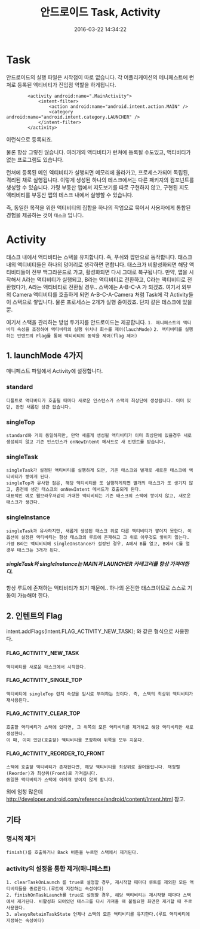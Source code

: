 ﻿---
layout: post
title:  "안드로이드 Task, Activity"
date:   2016-03-22 14:34:22
categories: archieve
comments: true
---

# Task

안드로이드의 실행 파일은 시작점이 따로 없습니다.
각 어플리케이션의 메니페스트에 런쳐로 등록된 엑티비티가 진입점 역할을 하게됩니다.
```
        <activity android:name=".MainActivity">
            <intent-filter>
                <action android:name="android.intent.action.MAIN" />
                <category android:name="android.intent.category.LAUNCHER" />
            </intent-filter>
        </activity>
```
이런식으로 등록되죠.

물론 항상 그렇진 않습니다. 여러개의 액티비티가 런쳐에 등록될 수도있고, 액티비티가 없는 프로그램도 있습니다.


런쳐에 등록된 메인 엑티비티가 실행되면 메모리에 올라가고, 프로세스가되어 독립된, 격리된 채로 실행됩니다.
이렇게 생성된 하나의 테스크에서는 다른 패키지의 컴포넌트를 생성할 수 있습니다.
가령 부동산 앱에서 지도보기를 따로 구현하지 않고, 구현된 지도 액티비티를 부동산 앱의 테스크 내에서 실행할 수 있습니다.

즉, 동일한 목적을 위한 액티비티의 집합을 하나의 작업으로 묶어서 사용자에게 통합된 경험을 제공하는 것이 `태스크` 입니다.

# Activity

태스크 내에서 액티비티는 스택을 유지합니다. 즉, 푸쉬와 팝만으로 동작합니다.
태스크 내의 액티비티들은 하나의 덩어리로 생각하면 편합니다.
태스크가 비활성화되면 해당 액티비티들이 전부 백그라운드로 가고, 활성화되면 다시 그대로 복구됩니다.
만약, 앱을 시작해서 A라는 액티비티가 실행되고, B라는 액티비티로 전환하고, C라는 액티비티로 전환했다가, A라는 액티비티로 전환될 경우..
스택에는 A-B-C-A 가 되겠죠.
여기서 외부의 Camera 액티비티를 호출하게 되면
A-B-C-A-Camera
처럼 Task에 각 Activity들이 스택으로 쌓입니다. 물론 프로세스는 2개가 실행 중이겠죠. 단지 같은 테스크에 있을 뿐.

여기서 스택을 관리하는 방법 두가지를 안드로이드는 제공합니다.
`1. 매니페스트의 액티비티 속성을 조정하여 액티비티의 실행 위치나 회수를 제어(lauchMode)`
`2. 액티비티를 실행하는 인텐트의 Flag를 통해 액티비티의 동작을 제어(flag 제어)`


## 1. launchMode 4가지
매니페스트 파일에서 Activity에 설정합니다.
### standard
	디폴트로 액티비티가 호출될 때마다 새로운 인스턴스가 스택의 최상단에 생성됩니다. 이미 있던, 완전 새롭던 상관 없습니다.
    
### singleTop
	standard와 거의 동일하지만, 만약 새롭게 생성될 액티비티가 이미 최상단에 있을경우 새로 생성되지 않고 기존 인스턴스가 onNewIntent 메서드로 새 인텐트를 받습니다.
    
### singleTask
	singleTask가 설정된 액티비티를 실행하게 되면, 기존 태스크와 별개로 새로운 태스크에 액티비티가 쌓이게 된다.
    singleTop과 유사한 점은, 해당 액티비티를 또 실행하게되면 별개의 태스크가 또 생기지 않고, 좀전에 생긴 태스크의 onNewIntent 메서드가 호출되게 된다.
    대표적인 예로 웹브라우저같이 거대한 액티비티는 기존 태스크의 스택에 쌓이지 않고, 새로운 태스크가 생긴다.
    
### singleInstance
	singleTask과 유사하지만, 새롭게 생성된 태스크 위로 다른 액티비티가 쌓이지 못한다. 이 옵션이 설정된 액티비티는 항상 태스크의 루트에 존재하고 그 위로 아무것도 쌓이지 않는다. 가령 B라는 액티비티에 singleInstance가 설정된 경우, A에서 B를 열고, B에서 C를 열 경우 태스크는 3개가 된다.
    
##### singleTask와 singleInstance는 MAIN과 LAUNCHER 카테고리를 항상 가져야한다.
항상 루트에 존재하는 액티비티가 되기 때문에.. 하나의 온전한 태스크이므로 스스로 기동이 가능해야 한다.

## 2. 인텐트의 Flag
intent.addFlags(Intent.FLAG_ACTIVITY_NEW_TASK); 와 같은 형식으로 사용한다.

#### FLAG_ACTIVITY_NEW_TASK
	액티비티를 새로운 태스크에서 시작한다.
    
#### FLAG_ACTIVITY_SINGLE_TOP
	액티비티에 singleTop 런치 속성을 임시로 부여하는 것이다. 즉, 스택의 최상위 액티비티가 재사용된다.
    
#### FLAG_ACTIVITY_CLEAR_TOP
	호출할 액티비티가 스택에 있다면, 그 위쪽의 모든 액티비티를 제거하고 해당 액티비티만 새로 생성한다.
    이 때, 이미 있던(호출할) 액티비티를 포함하여 위쪽을 모두 지운다.
    
#### FLAG_ACTIVITY_REORDER_TO_FRONT
	스택에 호출할 액티비티가 존재한다면, 해당 액티비티를 최상위로 끌어올립니다. 재정렬(Reorder)과 최상위(Front)로 가져옵니다.
    동일한 액티비티가 스택에 여러개 쌓이지 않게 합니다.
    
외에 엄청 많은데 http://developer.android.com/reference/android/content/Intent.html 참고.

## 기타

### 명시적 제거
	finish()를 호출하거나 Back 버튼을 누르면 스택에서 제거된다.
    
### activity의 설정을 통한 제거(매니페스트)
	1. clearTaskOnLaunch 를 true로 설정할 경우, 재시작할 때마다 루트를 제외한 모든 액티비티들을 종료한다.(루트에 지정하는 속성이다)
	2. finishOnTaskLaunch를 true로 설정할 경우, 해당 액티비티는 재시작할 때마다 스택에서 제거된다. 비활성화 되어있던 태스크를 다시 가져올 때 불필요한 화면은 제거할 때 주로 사용한다. 
	3. alwaysRetainTaskState 언제나 스택의 모든 액티비티를 유지한다.(루트 액티비티에 지정하는 속성이다)
    

